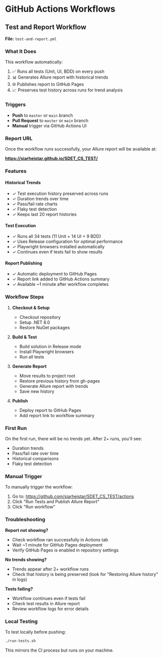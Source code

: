 # GitHub Actions Workflows

## Test and Report Workflow

**File:** `test-and-report.yml`

### What It Does

This workflow automatically:

1. ✅ Runs all tests (Unit, UI, BDD) on every push
2. 📊 Generates Allure report with historical trends
3. 🌐 Publishes report to GitHub Pages
4. 📈 Preserves test history across runs for trend analysis

### Triggers

- **Push** to `master` or `main` branch
- **Pull Request** to `master` or `main` branch
- **Manual** trigger via GitHub Actions UI

### Report URL

Once the workflow runs successfully, your Allure report will be available at:

**https://siarheistar.github.io/SDET_CS_TEST/**

### Features

#### Historical Trends

- ✓ Test execution history preserved across runs
- ✓ Duration trends over time
- ✓ Pass/fail rate charts
- ✓ Flaky test detection
- ✓ Keeps last 20 report histories

#### Test Execution

- ✓ Runs all 34 tests (11 Unit + 14 UI + 9 BDD)
- ✓ Uses Release configuration for optimal performance
- ✓ Playwright browsers installed automatically
- ✓ Continues even if tests fail to show results

#### Report Publishing

- ✓ Automatic deployment to GitHub Pages
- ✓ Report link added to GitHub Actions summary
- ✓ Available ~1 minute after workflow completes

### Workflow Steps

1. **Checkout & Setup**

   - Checkout repository
   - Setup .NET 8.0
   - Restore NuGet packages
2. **Build & Test**

   - Build solution in Release mode
   - Install Playwright browsers
   - Run all tests
3. **Generate Report**

   - Move results to project root
   - Restore previous history from gh-pages
   - Generate Allure report with trends
   - Save new history
4. **Publish**

   - Deploy report to GitHub Pages
   - Add report link to workflow summary

### First Run

On the first run, there will be no trends yet. After 2+ runs, you'll see:

- Duration trends
- Pass/fail rate over time
- Historical comparisons
- Flaky test detection

### Manual Trigger

To manually trigger the workflow:

1. Go to: https://github.com/siarheistar/SDET_CS_TEST/actions
2. Click "Run Tests and Publish Allure Report"
3. Click "Run workflow"

### Troubleshooting

**Report not showing?**

- Check workflow ran successfully in Actions tab
- Wait ~1 minute for GitHub Pages deployment
- Verify GitHub Pages is enabled in repository settings

**No trends showing?**

- Trends appear after 2+ workflow runs
- Check that history is being preserved (look for "Restoring Allure history" in logs)

**Tests failing?**

- Workflow continues even if tests fail
- Check test results in Allure report
- Review workflow logs for error details

### Local Testing

To test locally before pushing:

```bash
./run-tests.sh
```

This mirrors the CI process but runs on your machine.
